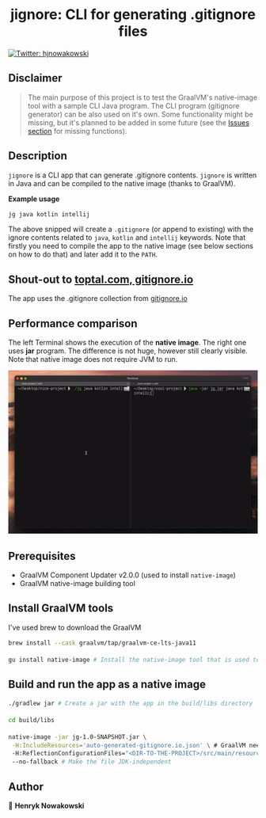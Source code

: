 <h1 align="center">jignore: CLI for generating .gitignore files</h1>
<p>
  <a href="https://twitter.com/hjnowakowski">
    <img alt="Twitter: hjnowakowski" src="https://img.shields.io/twitter/follow/hjnowakowski.svg?style=social" target="_blank" />
  </a>
</p>

## Disclaimer

> The main purpose of this project is to test the GraalVM's native-image tool with a sample CLI Java program. The CLI program (gitignore generator) can be also used on it's own. Some functionality might be missing, but it's planned to be added in some future (see the [Issues section](https://github.com/hjnowakowski/jignore/issues) for missing functions).

## Description

`jignore` is a CLI app that can generate .gitignore contents.
`jignore` is written in Java and can be compiled to the native image (thanks to GraalVM). 

**Example usage**
```sh
jg java kotlin intellij
```
The above snipped will create a `.gitignore` (or append to existing) with the ignore contents related to `java`, `kotlin` and `intellij` keywords.
Note that firstly you need to compile the app to the native image (see below sections on how to do that) and later add it to the `PATH`.

## Shout-out to [toptal.com, gitignore.io](https://docs.gitignore.io/use/api)

The app uses the .gitignore collection from [gitignore.io](https://docs.gitignore.io/use/api)

## Performance comparison

The left Terminal shows the execution of the **native image**. The right one uses **jar** program.
The difference is not huge, however still clearly visible. Note that native image does not require JVM to run.

<div align="center"> 
<img src="readme-assets/jar-vs-native.gif">
</div>

## Prerequisites

* GraalVM Component Updater v2.0.0 (used to install `native-image`)
* GraalVM native-image building tool

## Install GraalVM tools

I've used brew to download the GraalVM

```sh
brew install --cask graalvm/tap/graalvm-ce-lts-java11

gu install native-image # Install the native-image tool that is used to generate an executable
```

## Build and run the app as a native image

```sh
./gradlew jar # Create a jar with the app in the build/libs directory

cd build/libs

native-image -jar jg-1.0-SNAPSHOT.jar \
 -H:IncludeResources='auto-generated-gitignore.io.json' \ # GraalVM needs to have resources explicitly referenced
 -H:ReflectionConfigurationFiles="<DIR-TO-THE-PROJECT>/src/main/resources/reflection-config.json" \ # Reflection configuration
 --no-fallback # Make the file JDK-independent
```

## Author

👤 **Henryk Nowakowski**
